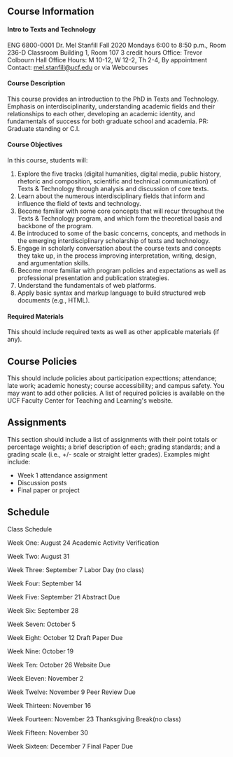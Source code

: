 ## Course Information
#### Intro to Texts and Technology
ENG 6800-0001
Dr. Mel Stanfill
Fall 2020
Mondays 6:00 to 8:50 p.m., Room 236-D
Classroom Building 1, Room 107
3 credit hours
Office: Trevor Colbourn Hall
Office Hours: M 10-12, W 12-2, Th 2-4, By appointment
Contact: mel.stanfill@ucf.edu or via Webcourses
#### Course Description
This course provides an introduction to the PhD in Texts and Technology. Emphasis on interdisciplinarity, understanding academic fields and their relationships to each other, developing an academic identity, and fundamentals of success for both graduate school and academia. PR: Graduate standing or C.I.
#### Course Objectives
In this course, students will:
1) Explore the five tracks (digital humanities, digital media, public history, rhetoric and composition, scientific and technical communication) of Texts & Technology through analysis and discussion of core texts.
2) Learn about the numerous interdisciplinary fields that inform and influence the field of texts and technology.
3) Become familiar with some core concepts that will recur throughout the Texts & Technology program, and which form the theoretical basis and backbone of the program.
4) Be introduced to some of the basic concerns, concepts, and methods in the emerging interdisciplinary scholarship of texts and technology.
5) Engage in scholarly conversation about the course texts and concepts they take up, in the process improving interpretation, writing, design, and argumentation skills.
6) Become more familiar with program policies and expectations as well as professional presentation and publication strategies.
7) Understand the fundamentals of web platforms.
8) Apply basic syntax and markup language to build structured web documents (e.g., HTML).
#### Required Materials
This should include required texts as well as other applicable materials (if any).
## Course Policies
This should include policies about participation expecttions; attendance; late work; academic honesty; course accessibility; and campus safety. You may want to add other policies. A list of required policies is available on the UCF Faculty Center for Teaching and Learning's website.
## Assignments
This section should include a list of assignments with their point totals or percentage weights; a brief description of each; grading standards; and a grading scale (i.e., +/- scale or straight letter grades). Examples might include:
- Week 1 attendance assignment
- Discussion posts
- Final paper or project
## Schedule
Class Schedule 

Week One: August 24	Academic Activity Verification

Week Two: August 31

Week Three: September 7 Labor Day (no class)

Week Four: September 14

Week Five: September 21 Abstract Due

Week Six: September 28

Week Seven: October 5

Week Eight: October 12	Draft Paper Due

Week Nine: October 19

Week Ten: October 26 Website Due

Week Eleven: November 2

Week Twelve: November 9	Peer Review Due

Week Thirteen: November 16

Week Fourteen: November 23 Thanksgiving Break(no class)

Week Fifteen: November 30

Week Sixteen: December 7	Final Paper Due

